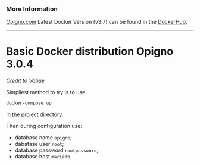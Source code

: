 ### More Information
[Opigno.com](https://www.opigno.org/)
Latest Docker Version (v3.7) can be found in the [DockerHub](https://hub.docker.com/r/opigno/cli).

***

# Basic Docker distribution Opigno 3.0.4

_Credit to [Vabue](https://github.com/vabue/opigno-docker)_

Simpliest method to try is to use

```bash
docker-compose up
```

in the project directory.

Then during configuration use:

* database name `opigno`;
* dabatase user `root`;
* database password `rootpassword`;
* database host `mariadb`.
